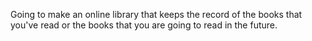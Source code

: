 Going to make an online library that keeps the record of the books that you've read or the books that you are going to read in the future.

